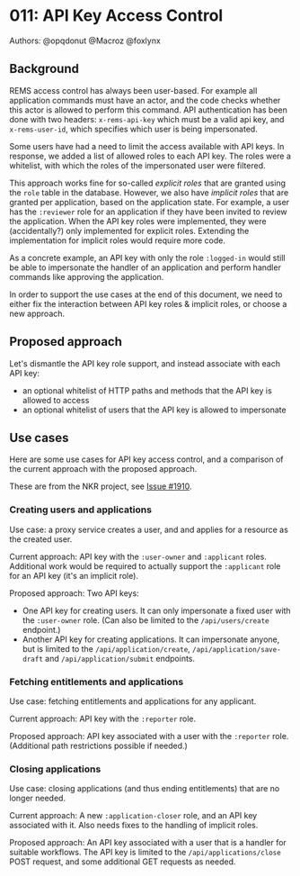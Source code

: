 # 011: API Key Access Control

Authors: @opqdonut @Macroz @foxlynx

## Background

REMS access control has always been user-based. For example all
application commands must have an actor, and the code checks whether
this actor is allowed to perform this command. API authentication has
been done with two headers: `x-rems-api-key` which must be a valid api
key, and `x-rems-user-id`, which specifies which user is being
impersonated.

Some users have had a need to limit the access available with API
keys. In response, we added a list of allowed roles to each API key.
The roles were a whitelist, with which the roles of the impersonated
user were filtered.

This approach works fine for so-called _explicit roles_ that are
granted using the `role` table in the database. However, we also have
_implicit roles_ that are granted per application, based on the
application state. For example, a user has the `:reviewer` role for an
application if they have been invited to review the application. When
the API key roles were implemented, they were (accidentally?) only
implemented for explicit roles. Extending the implementation for
implicit roles would require more code.

As a concrete example, an API key with only the role `:logged-in`
would still be able to impersonate the handler of an application and
perform handler commands like approving the application.

In order to support the use cases at the end of this document, we need
to either fix the interaction between API key roles & implicit roles,
or choose a new approach.

## Proposed approach

Let's dismantle the API key role support, and instead associate with
each API key:

- an optional whitelist of HTTP paths and methods that the API key is allowed to access
- an optional whitelist of users that the API key is allowed to impersonate

## Use cases

Here are some use cases for API key access control, and a comparison
of the current approach with the proposed approach.

These are from the NKR project, see
[Issue #1910](https://github.com/CSCfi/rems/issues/1910).

### Creating users and applications

Use case: a proxy service creates a user, and and applies for a
resource as the created user.

Current approach: API key with the `:user-owner` and `:applicant`
roles. Additional work would be required to actually support the
`:applicant` role for an API key (it's an implicit role).

Proposed approach: Two API keys:

- One API key for creating users. It can only impersonate a fixed user
  with the `:user-owner` role. (Can also be limited to the
  `/api/users/create` endpoint.)
- Another API key for creating applications. It can impersonate
  anyone, but is limited to the `/api/application/create`,
  `/api/application/save-draft` and `/api/application/submit`
  endpoints.

### Fetching entitlements and applications

Use case: fetching entitlements and applications for any applicant.

Current approach: API key with the `:reporter` role.

Proposed approach: API key associated with a user with the `:reporter`
role. (Additional path restrictions possible if needed.)

### Closing applications

Use case: closing applications (and thus ending entitlements) that are no longer needed.

Current approach: A new `:application-closer` role, and an API key
associated with it. Also needs fixes to the handling of implicit
roles.

Proposed approach: An API key associated with a user that is a handler
for suitable workflows. The API key is limited to the
`/api/applications/close` POST request, and some additional GET
requests as needed.

